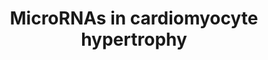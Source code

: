---
annotations:
- id: PW:0000296
  parent: disease pathway
  type: Pathway Ontology
  value: hypertrophic cardiomyopathy pathway
authors:
- MaintBot
- MLevels
- Ddigles
- AlexanderPico
- Laurent
- Eweitz
description: This pathway shows the role of microRNAs in the process of cardiac hypertrophy.
  Converted from the humane pathway. MicroRNA targets were predicted by the TargetScan
  algorithm, and the predicted interactions are shown in red, dashed lines. MicroRNAs
  are shown as purple rounded rectangles. It is not sure which WNT and frizzled proteins
  influence cardiac hypertrophy. Though there are strong indications that WNT3A, WNT5A,
  frizzled1 and frizzled2 play a role in cardiac hypertrophy. Thus these have been
  added to the pathway instead of all the WNT and frizzled proteins. Experiments which
  will shed light on this are still being done.
last-edited: 2021-05-14
organisms:
- Mus musculus
redirect_from:
- /index.php/Pathway:WP1560
- /instance/WP1560
- /instance/WP1560_rr116839
revision: r116839
schema-jsonld:
- '@context': https://schema.org/
  '@id': https://wikipathways.github.io/pathways/WP1560.html
  '@type': Dataset
  creator:
    '@type': Organization
    name: WikiPathways
  description: This pathway shows the role of microRNAs in the process of cardiac
    hypertrophy. Converted from the humane pathway. MicroRNA targets were predicted
    by the TargetScan algorithm, and the predicted interactions are shown in red,
    dashed lines. MicroRNAs are shown as purple rounded rectangles. It is not sure
    which WNT and frizzled proteins influence cardiac hypertrophy. Though there are
    strong indications that WNT3A, WNT5A, frizzled1 and frizzled2 play a role in cardiac
    hypertrophy. Thus these have been added to the pathway instead of all the WNT
    and frizzled proteins. Experiments which will shed light on this are still being
    done.
  keywords:
  - Agt
  - Akt1
  - Akt2
  - CaM
  - Calcium
  - Camk2d
  - Cdk7
  - Cdk9
  - Chuk
  - Cish
  - Ctf1
  - Ctnnb1
  - Cyclic GMP
  - DAG
  - Dvl1
  - Edn1
  - Egf
  - Eif2b5
  - Fgf2
  - Fgfr2
  - Fzd1
  - Fzd2
  - Gata4
  - Gsk3b
  - Hdac4
  - Hdac5
  - Hdac7
  - Hdac9
  - IP3
  - Igf1
  - Igf1r
  - Ikbkb
  - Ikbke
  - Ikbkg
  - Il6st
  - Lif
  - Lrp5
  - Lrp6
  - Map2k1
  - Map2k2
  - Map2k3
  - Map2k4
  - Map2k5
  - Map2k6
  - Map2k7
  - Map3k14
  - Map3k7ip1
  - Mapk1
  - Mapk14
  - Mapk3
  - Mapk4
  - Mapk7
  - Mapk8
  - Mtor
  - Myef2
  - Mylk
  - Mylk3
  - Nfatc4
  - Nfkb1
  - Nppa
  - Nppb
  - Nrg1
  - Pdpk1
  - Pik3ca
  - Pik3cb
  - Pik3cd
  - Pik3cg
  - Pik3r1
  - Pik3r2
  - Pik3r3
  - Plcb2
  - Ppp3ca
  - Ppp3cb
  - Prkcb
  - Prkg1
  - Rac1
  - Raf1
  - Rcan1
  - Rhoa
  - Rock1
  - Rock2
  - Stat3
  - Tgfb1
  - Tnf
  - Wnt3a
  - Wnt5a
  - sPla2-IIA
  license: CC0
  name: MicroRNAs in cardiomyocyte hypertrophy
seo: CreativeWork
title: MicroRNAs in cardiomyocyte hypertrophy
wpid: WP1560
---